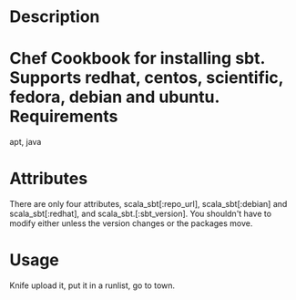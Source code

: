 Description
===========
Chef Cookbook for installing sbt.  Supports redhat, centos, scientific, fedora, debian and ubuntu.
Requirements
============
apt, java

Attributes
==========
There are only four attributes, scala_sbt[:repo_url],  scala_sbt[:debian] and scala_sbt[:redhat], and  scala_sbt.[:sbt_version]. You shouldn't have to 
modify either unless the version changes or the packages move.


Usage
=====
Knife upload it, put it in a runlist, go to town.
